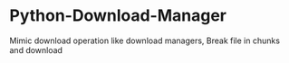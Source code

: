 # Python-Download-Manager
Mimic download operation like download managers, Break file in chunks and download
